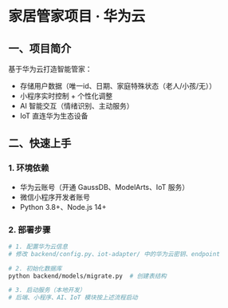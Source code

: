 # 家居管家项目 · 华为云

## 一、项目简介
基于华为云打造智能管家：  
- 存储用户数据（唯一id、日期、家庭特殊状态（老人/小孩/无））  
- 小程序实时控制 + 个性化调整  
- AI 智能交互（情绪识别、主动服务）  
- IoT 直连华为生态设备  


## 二、快速上手
### 1. 环境依赖
- 华为云账号（开通 GaussDB、ModelArts、IoT 服务）  
- 微信小程序开发者账号  
- Python 3.8+、Node.js 14+  


### 2. 部署步骤
```bash
# 1. 配置华为云信息
# 修改 backend/config.py、iot-adapter/ 中的华为云密钥、endpoint

# 2. 初始化数据库
python backend/models/migrate.py  # 创建表结构

# 3. 启动服务（本地开发）
# 后端、小程序、AI、IoT 模块按上述流程启动